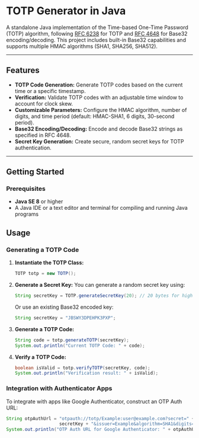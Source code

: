 # TOTP Generator in Java

A standalone Java implementation of the Time-based One-Time Password (TOTP) algorithm, following [RFC 6238](https://tools.ietf.org/html/rfc6238) for TOTP and [RFC 4648](https://tools.ietf.org/html/rfc4648) for Base32 encoding/decoding. This project includes built-in Base32 capabilities and supports multiple HMAC algorithms (SHA1, SHA256, SHA512).

---

## Features

- **TOTP Code Generation:** Generate TOTP codes based on the current time or a specific timestamp.
- **Verification:** Validate TOTP codes with an adjustable time window to account for clock skew.
- **Customizable Parameters:** Configure the HMAC algorithm, number of digits, and time period (default: HMAC-SHA1, 6 digits, 30-second period).
- **Base32 Encoding/Decoding:** Encode and decode Base32 strings as specified in RFC 4648.
- **Secret Key Generation:** Create secure, random secret keys for TOTP authentication.

---

## Getting Started

### Prerequisites

- **Java SE 8** or higher
- A Java IDE or a text editor and terminal for compiling and running Java programs

## Usage

### Generating a TOTP Code

1. **Instantiate the TOTP Class:**
    ```java
    TOTP totp = new TOTP();
    ```

2. **Generate a Secret Key:**
    You can generate a random secret key using:
    ```java
    String secretKey = TOTP.generateSecretKey(20); // 20 bytes for higher security
    ```
    Or use an existing Base32 encoded key:
    ```java
    String secretKey = "JBSWY3DPEHPK3PXP";
    ```

3. **Generate a TOTP Code:**
    ```java
    String code = totp.generateTOTP(secretKey);
    System.out.println("Current TOTP Code: " + code);
    ```

4. **Verify a TOTP Code:**
    ```java
    boolean isValid = totp.verifyTOTP(secretKey, code);
    System.out.println("Verification result: " + isValid);
    ```

### Integration with Authenticator Apps

To integrate with apps like Google Authenticator, construct an OTP Auth URL:
```java
String otpAuthUrl = "otpauth://totp/Example:user@example.com?secret=" +
                    secretKey + "&issuer=Example&algorithm=SHA1&digits=6&period=30";
System.out.println("OTP Auth URL for Google Authenticator: " + otpAuthUrl);
